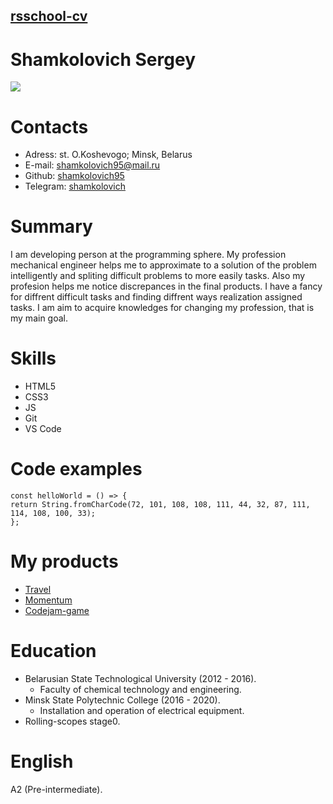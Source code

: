 ## [rsschool-cv](https://shamkolovich95.github.io/rsschool-cv)
# Shamkolovich Sergey
![](https://bipbap.ru/wp-content/uploads/2020/04/Risunki-dlya-srisovki-dlya-malchikov-i-parnej-samye-prikolnye-i-krutye-16-1.jpg)
# Contacts
<!--Списки-->
* Adress: st. O.Koshevogo; Minsk, Belarus
* E-mail: shamkolovich95@mail.ru
* Github: [shamkolovich95](github.com/shamkolovich95)
* Telegram: [shamkolovich](https://t.me/shamkolovich)

# Summary
I am developing person at the programming sphere. My profession mechanical engineer helps me to approximate to a solution of the problem intelligently and spliting difficult problems to more easily tasks. Also my profesion helps me notice discrepances in the final products. I have a fancy for diffrent difficult tasks and finding diffrent ways realization assigned tasks. I am aim to acquire knowledges for changing my profession, that is my main goal.
# Skills
* HTML5
* CSS3
* JS
* Git
* VS Code
# Code examples
```
const helloWorld = () => {
return String.fromCharCode(72, 101, 108, 108, 111, 44, 32, 87, 111, 114, 108, 100, 33);
};
```
# My products
* [Travel](https://rolling-scopes-school.github.io/shamkolovich95-JSFEPRESCHOOL2022Q2/Travel/)
* [Momentum](https://shamkolovich95-momentum.netlify.app/)
* [Codejam-game](https://rolling-scopes-school.github.io/shamkolovich95-JSFEPRESCHOOL2022Q2/codejam-eldritch/)

# Education
<!--списки-->
* Belarusian State Technological University (2012 - 2016).
  * Faculty of chemical technology and engineering.
* Minsk State Polytechnic College (2016 - 2020).
  * Installation and operation of electrical equipment.
* Rolling-scopes stage0.
# English
A2 (Pre-intermediate).
